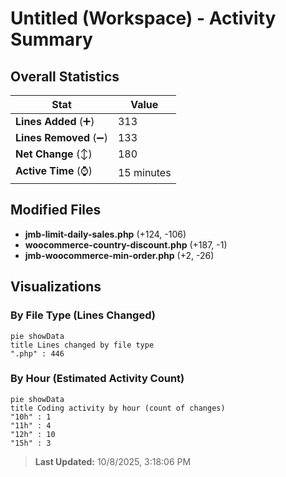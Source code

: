 # Untitled (Workspace) - Activity Summary 

## Overall Statistics

| Stat                   | Value                                                             |
| ---------------------- | ----------------------------------------------------------------- |
| **Lines Added** (➕)   | 313                                          |
| **Lines Removed** (➖) | 133                                        |
| **Net Change** (↕)    | 180                |
| **Active Time** (⌚)   | 15 minutes |


## Modified Files
- **jmb-limit-daily-sales.php** (+124, -106)
- **woocommerce-country-discount.php** (+187, -1)
- **jmb-woocommerce-min-order.php** (+2, -26)

## Visualizations

### By File Type (Lines Changed)

```mermaid
pie showData
title Lines changed by file type
".php" : 446
```

### By Hour (Estimated Activity Count)

```mermaid
pie showData
title Coding activity by hour (count of changes)
"10h" : 1
"11h" : 4
"12h" : 10
"15h" : 3
```


> **Last Updated:** 10/8/2025, 3:18:06 PM